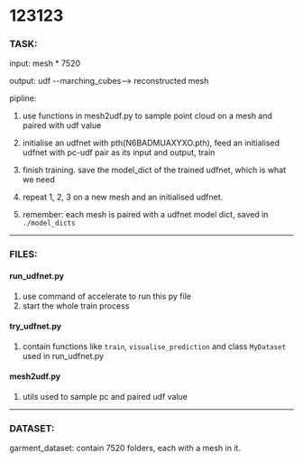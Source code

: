 # 123123

### TASK:
input: mesh * 7520

output: udf   --marching_cubes-->  reconstructed mesh 

pipline:

1. use functions in mesh2udf.py to sample point cloud on a mesh and paired with udf value

2. initialise an udfnet with pth(N6BADMUAXYXO.pth), feed an initialised udfnet with pc-udf pair as its input and output, train

3. finish training. save the model_dict of the trained udfnet, which is what we need

4. repeat  1, 2, 3 on a new mesh and an initialised udfnet. 

5. remember: each mesh is paired with a udfnet model dict, saved in `./model_dicts`




---

### FILES:

#### run_udfnet.py
1. use command of accelerate to run this py file
2. start the whole train process

#### try_udfnet.py
1. contain functions like `train`, `visualise_prediction` and class `MyDataset` used in run_udfnet.py

#### mesh2udf.py
1. utils used to sample pc and paired udf value


---
### DATASET:
garment_dataset:
contain 7520 folders, each with a mesh in it. 

